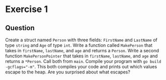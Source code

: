 # Exercise 1

## Question
Create a struct named `Person` with three fields: `FirstName` and `LastName` of type `string` and `Age` of type `int`. Write a function called `MakePerson` that takes in `firstName`, `lastName`, and `age` and returns a `Person`. Write a second function `MakePersonPointer` that takes in `firstName`, `lastName`, and `age` and returns a `*Person`. Call both from `main`. Compile your program with `go build -gcflags="-m"`. This both compiles your code and prints out which values escape to the heap. Are you surprised about what escapes?